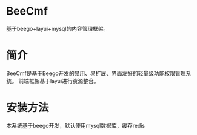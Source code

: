 # BeeCmf
基于beego+layui+mysql的内容管理框架。

# 简介
BeeCmf是基于Beego开发的易用、易扩展、界面友好的轻量级功能权限管理系统。
前端框架基于layui进行资源整合。
# 安装方法

本系统基于beego开发，默认使用mysql数据库，缓存redis 
